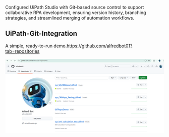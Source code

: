 Configured UiPath Studio with Git-based source control to support collaborative RPA development, ensuring version history, branching strategies, and streamlined merging of automation workflows.

## UiPath-Git-Integration
A simple, ready-to-run demo.https://github.com/alfredbot01?tab=repositories <br><br>
![alt_text](https://github.com/bacdillon/AutomationTesting/blob/main/others.png)
